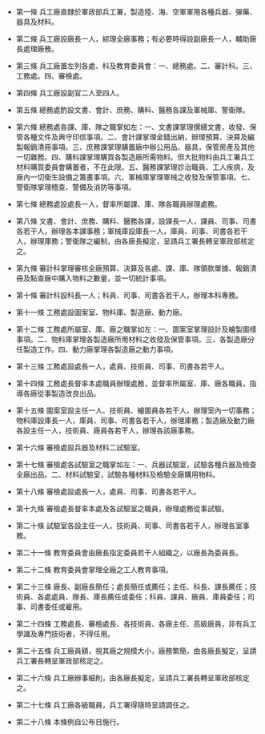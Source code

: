 * 第一條 兵工廠直隸於軍政部兵工署，製造陸、海、空軍軍用各種兵器、彈藥、器具及材料。

* 第二條 兵工廠設廠長一人，綜理全廠事務；有必要時得設副廠長一人，輔助廠長處理廠務。

* 第三條 兵工廠置左列各處、科及教育委員會：一、總務處。二、審計科。三、工務處。四、審檢處。

* 第四條 兵工廠設副官二人至四人。

* 第五條 總務處酌設文書、會計、庶務、購料、醫務各課及軍械庫、警衛隊。

* 第六條 總務處各課、庫、隊之職掌如左：一、文書課掌理撰繕文書，收發、保管各種文件及典守印信事項。二、會計課掌理金錢出納，辦理預算、決算及編製報銷清冊事項。三、庶務課掌理購置廠中辦公用品、器具，保管房產及其他一切雜務。四、購料課掌理購買各製造廠所需物料。但大批物料由兵工署兵工材料購買委員會購置者，不在此限。五、醫務課掌理診治職員、工人疾病，及廠內一切衛生設備之籌畫事項。六、軍械庫掌理軍械之收發及保管事項。七、警衛隊掌理稽查、警備及消防等事項。

* 第七條 總務處設處長一人，督率所屬課、庫、隊各職員辦理處務。

* 第八條 文書、會計、庶務、購料、醫務各課，設課長一人，課員、司事、司書各若干人，辦理各本課事務；軍械庫設庫長一人，庫員、司事、司書各若干人，辦理庫務；警衛隊之編制，由各廠長擬定，呈請兵工署長轉呈軍政部核定之。

* 第九條 審計科掌理審核全廠預算、決算及各處、課、庫、隊領款單據、報銷清冊及點查廠中購入物料之數量，並一切統計事項。

* 第十條 審計科設科長一人；科員、司事、司書各若干人，辦理本科專務。

* 第十一條 工務處設圖案室、物料庫、製造廠、動力廠。

* 第十二條 工務處所屬室、庫、廠之職掌如左：一、圖案室掌理設計及繪製圖樣事項。二、物料庫掌理各製造廠所用材料之收發及保管事項。三、各製造廠分任製造工作。四、動力廠掌理各製造廠之動力事項。

* 第十三條 工務處設處長一人，處員、技術員、司事、司書各若干人。

* 第十四條 工務處長督率本處職員辦理處務，並督率所屬室、庫、廠各職員，指導各廠從事製造改良出品。

* 第十五條 圖案室設主任一人、技術員、繪圖員各若干人，辦理室內一切事務；物料庫設庫長一人，庫員、司事、司書各若干人，辦理庫務；製造廠及動力廠各設主任一人，技術員、廠員各若干人，辦理各該廠事務。

* 第十六條 審檢處設兵器及材料二試驗室。

* 第十七條 審檢處各試驗室之職掌如左：一、兵器試驗室，試驗各種兵器及檢查全廠出品。二、材料試驗室，試驗各種材料及檢驗全廠購用物料。

* 第十八條 審檢處設處長一人，處員、司事、司書各若干人。

* 第十九條 審檢處長督率本處及各試驗室之職員，辦理處務從事試驗。

* 第二十條 試驗室各設主任一人，技術員、司事、司書各若干人，辦理各室事務。

* 第二十一條 教育委員會由廠長指定委員若干人組織之，以廠長為委員長。

* 第二十二條 教育委員會掌理全廠之工人教育事項。

* 第二十三條 廠長、副廠長簡任；處長簡任或薦任；主任、科長、課長薦任；技術員、各處處員、隊長、庫長薦任或委任；科員、課員、廠員、庫員委任；司事、司書委任或雇用。

* 第二十四條 工務處長、審檢處長、各技術員、各廠主任、高級廠員，非有兵工學識及專門技術者，不得任用。

* 第二十五條 兵工廠員額，視其廠之規模大小，廠務繁簡，由各廠長擬定，呈請兵工署長轉呈軍政部核定之。

* 第二十六條 兵工廠辦事細則，由各廠長擬定，呈請兵工署長轉呈軍政部核定之。

* 第二十七條 兵工廠各級職員，兵工署得隨時呈請調任之。

* 第二十八條 本條例自公布日施行。

